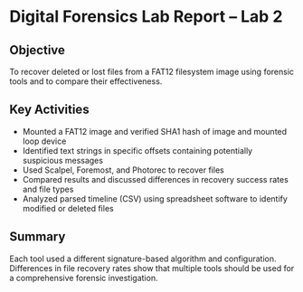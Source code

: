 # Digital Forensics Lab Report – Lab 2

## Objective
To recover deleted or lost files from a FAT12 filesystem image using forensic tools and to compare their effectiveness.

## Key Activities
- Mounted a FAT12 image and verified SHA1 hash of image and mounted loop device
- Identified text strings in specific offsets containing potentially suspicious messages
- Used Scalpel, Foremost, and Photorec to recover files
- Compared results and discussed differences in recovery success rates and file types
- Analyzed parsed timeline (CSV) using spreadsheet software to identify modified or deleted files

## Summary
Each tool used a different signature-based algorithm and configuration. Differences in file recovery rates show that multiple tools should be used for a comprehensive forensic investigation.
